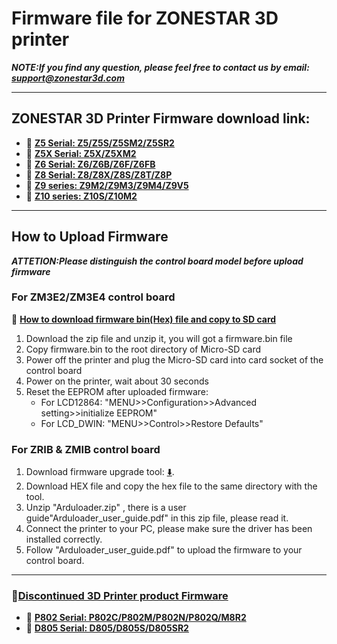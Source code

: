 # Firmware file for ZONESTAR 3D printer
***NOTE:If you find any question, please feel free to contact us by email: [support@zonestar3d.com](support@zonestar3d.com)***

---------
## ZONESTAR 3D Printer Firmware download link:
- :file_folder: [**Z5 Serial: Z5/Z5S/Z5SM2/Z5SR2**](./Z5/)
- :file_folder: [**Z5X Serial: Z5X/Z5XM2**](./Z5X/)
- :file_folder: [**Z6 Serial: Z6/Z6B/Z6F/Z6FB**](./Z6/)
- :file_folder: [**Z8 Serial: Z8/Z8X/Z8S/Z8T/Z8P**](./Z8/)
- :file_folder: [**Z9 series: Z9M2/Z9M3/Z9M4/Z9V5**](./Z9/)
- :file_folder: [**Z10 series: Z10S/Z10M2**](./Z10/)

---------
## How to Upload Firmware
***ATTETION:Please distinguish the control board model before upload firmware***

### For ZM3E2/ZM3E4 control board 
:movie_camera: [**How to download firmware bin(Hex) file and copy to SD card**](./Firmware_Download.gif)
1. Download the zip file and unzip it, you will got a firmware.bin file
2. Copy firmware.bin to the root directory of Micro-SD card
3. Power off the printer and plug the Micro-SD card into card socket of the control board
4. Power on the printer, wait about 30 seconds
5. Reset the EEPROM after uploaded firmware:
	- For LCD12864: "MENU>>Configuration>>Advanced setting>>initialize  EEPROM"
	- For LCD_DWIN: "MENU>>Control>>Restore Defaults"    

### For ZRIB & ZMIB control board  
1. Download firmware upgrade tool: [:arrow_down:](./Firmware_Upload_tool_for_ZRIB_ZMIB/Arduloader.zip).
2. Download HEX file and copy the hex file to the same directory with the tool.   
3. Unzip "Arduloader.zip" , there is a user guide"Arduloader_user_guide.pdf" in this zip file, please read it. 
4. Connect the printer to your PC, please make sure the driver has been installed correctly. 
5. Follow "Arduloader_user_guide.pdf" to upload the firmware to your control board.

----
### :file_folder:[Discontinued 3D Printer product Firmware](./backup/)
- :file_folder: [**P802 Serial: P802C/P802M/P802N/P802Q/M8R2**](./backup/P802/)
- :file_folder: [**D805 Serial: D805/D805S/D805SR2**](./backup/D805S/)
